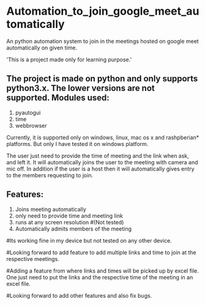 # Automation_to_join_google_meet_automatically
An python automation system to join in the meetings hosted on google meet automatically on given time.

'This is a project made only for learning purpose.'

The project is made on python and only supports python3.x. The lower versions are not supported.
Modules used:
-------------
1. pyautogui
2. time
3. webbrowser


Currently, it is supported only on windows, linux, mac os x and rashpberian* platforms.
But only I have tested it on windows platform.

The user just need to provide the time of meeting and the link when ask, and left it. It will automatically joins the user to the meeting with camera and mic off.
In addition if the user is a host then it will automatically gives entry to the members requesting to join.


Features:
---------
1. Joins meeting automatically
2. only need to provide time and meeting link
3. runs at any screen resolution #(Not tested)
4. Automatically admits members of the meeting


#Its working fine in my device but not tested on any other device.

#Looking forward to add feature to add multiple links and time to join at the respective meetings.

#Adding a feature from where links and times will be picked up by excel file. One just need to put the links and the respective time of the meeting in an excel file.

#Looking forward to add other features and also fix bugs.
